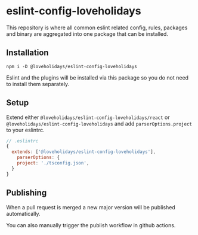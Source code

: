 # eslint-config-loveholidays
This repository is where all common eslint related config, rules, packages and binary are aggregated into one package that can be installed.

## Installation
`npm i -D @loveholidays/eslint-config-loveholidays`

Eslint and the plugins will be installed via this package so you do not need to install them separately.


## Setup

Extend either `@loveholidays/eslint-config-loveholidays/react` or `@loveholidays/eslint-config-loveholidays` and add `parserOptions.project` to your eslintrc.

```js
// .eslintrc
{
  extends: ['@loveholidays/eslint-config-loveholidays'],
    parserOptions: {
    project: './tsconfig.json',
  }  
}
```

## Publishing

When a pull request is merged a new major version will be published automatically.

You can also manually trigger the publish workflow in github actions.
